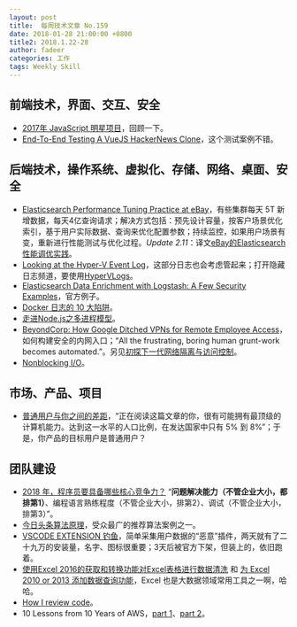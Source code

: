 ```yaml
---
layout: post
title:  每周技术文章 No.159
date: 2018-01-28 21:00:00 +0800
title2: 2018.1.22-28
author: fadeer
categories: 工作
tags: Weekly Skill
---
```


前端技术，界面、交互、安全
----
* [2017年 JavaScript 明星项目](https://risingstars.js.org/2017/zh/)，回顾一下。
* [End-To-End Testing A VueJS HackerNews Clone](https://vuejsdevelopers.com/2018/01/29/vue-js-e2e-test-hacker-news/)，这个测试案例不错。

后端技术，操作系统、虚拟化、存储、网络、桌面、安全
----
* [Elasticsearch Performance Tuning Practice at eBay](https://www.ebayinc.com/stories/blogs/tech/elasticsearch-performance-tuning-practice-at-ebay)，有些集群每天 5T 新增数据，每天4亿查询请求；解决方式包括：预先设计容量，按客户场景优化索引，基于用户实际数据、查询来优化配置参数；持续监控，如果用户场景有变，重新进行性能测试与优化过程。*Update 2.11*：译文[eBay的Elasticsearch性能调优实践](http://www.infoq.com/cn/articles/elasticsearch-performance-tuning-practice-at-ebay)。
* [Looking at the Hyper-V Event Log](https://blogs.technet.microsoft.com/virtualization/2018/01/23/looking-at-the-hyper-v-event-log-january-2018-edition/)，这部分日志也会考虑管起来；打开隐藏日志频道，要使用[HyperVLogs](https://github.com/MicrosoftDocs/Virtualization-Documentation/tree/live/hyperv-tools/HyperVLogs)。
* [Elasticsearch Data Enrichment with Logstash: A Few Security Examples](https://www.elastic.co/blog/elasticsearch-data-enrichment-with-logstash-a-few-security-examples)，官方例子。
* [Docker 日志的 10 大陷阱](http://www.codeceo.com/article/10-docker-logging-gotchas.html)。
* [走进Node.js之多进程模型](https://mp.weixin.qq.com/s/BsJV8C71wssATrYEjuEnlg)。
* [BeyondCorp: How Google Ditched VPNs for Remote Employee Access](https://thenewstack.io/beyondcorp-google-ditched-virtual-private-networking-internal-applications)，如何构建安全的内网入口；“All the frustrating, boring human grunt-work becomes automated.”。另见[初探下一代网络隔离与访问控制](https://tech.meituan.com/%E8%B5%B5%E5%BD%A6-%E5%88%9D%E6%8E%A2%E4%B8%8B%E4%B8%80%E4%BB%A3%E7%BD%91%E7%BB%9C%E9%9A%94%E7%A6%BB%E4%B8%8E%E8%AE%BF%E9%97%AE%E6%8E%A7%E5%88%B61219.html)。
* [Nonblocking I/O](https://medium.com/@copyconstruct/nonblocking-i-o-99948ad7c957)。

市场、产品、项目
----
* [普通用户与你之间的差距](https://zhuanlan.zhihu.com/p/33166343)，“正在阅读这篇文章的你，很有可能拥有最顶级的计算机能力。达到这一水平的人口比例，在发达国家中只有 5% 到 8%”；于是，你产品的目标用户是普通用户？

团队建设
----
<!--preview-end-->
* [2018 年，程序员要具备哪些核心竞争力？](http://blog.jobbole.com/113525/) “**问题解决能力（不管企业大小，都排第1）**、编程语言熟练程度（不管企业大小，排第2）、调试（不管企业大小，排第3）”。
* [今日头条算法原理](https://www.toutiao.com/i6511211182064402951/)，受众最广的推荐算法案例之一。
* [VSCODE EXTENSION 钓鱼](http://www.91ri.org/17481.html)，简单采集用户数据的“恶意”插件，两天就有了二十九万的安装量，名字、图标很重要；3天后被官方下架，但装上的，依旧跑着。
* [使用Excel 2016的获取和转换功能对Excel表格进行数据清洗](http://goxia.maytide.net/read.php/1875.htm) 和 [为 Excel 2010 or 2013 添加数据查询功能](http://goxia.maytide.net/read.php/1876.htm)，Excel 也是大数据领域常用工具之一啊，哈哈。
* [How I review code](https://cyle.tumblr.com/post/170039642535/how-i-review-code)。
* 10 Lessons from 10 Years of AWS，[part 1](https://hackernoon.com/10-lessons-from-10-years-of-aws-part-1-258b56703fcf)、[part 2](https://hackernoon.com/10-lessons-from-10-years-of-aws-part-2-5dd92b533870)。




